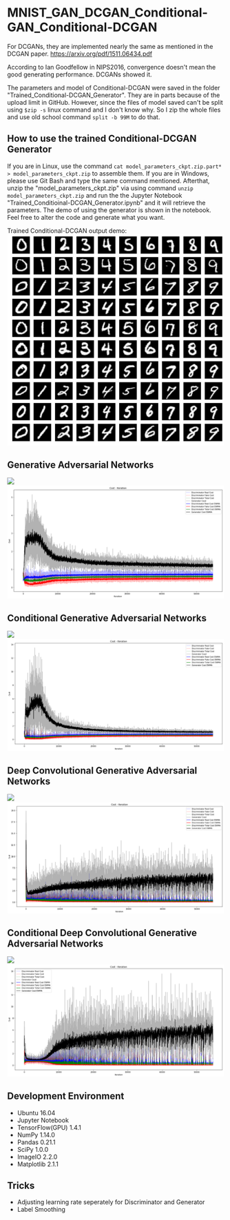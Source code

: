 # MNIST_GAN_DCGAN_Conditional-GAN_Conditional-DCGAN

For DCGANs, they are implemented nearly the same as mentioned in the DCGAN paper. https://arxiv.org/pdf/1511.06434.pdf

According to Ian Goodfellow in NIPS2016, convergence doesn't mean the good generating performance. DCGANs showed it.

The parameters and model of Conditional-DCGAN were saved in the folder "Trained_Conditional-DCGAN_Generator". They are in parts because of the upload limit in GitHub. However, since the files of model saved can't be split using ```$zip -s``` linux command and I don't know why. So I zip the whole files and use old school command ```split -b 99M``` to do that.

## How to use the trained Conditional-DCGAN Generator
If you are in Linux, use the command ```cat model_parameters_ckpt.zip.part* > model_parameters_ckpt.zip``` to assemble them. If you are in Windows, please use Git Bash and type the same command mentioned. Afterthat, unzip the "model_parameters_ckpt.zip" via using command ```unzip model_parameters_ckpt.zip``` and run the the Jupyter Notebook "Trained_Conditioinal-DCGAN_Generator.ipynb" and it will retrieve the parameters. The demo of using the generator is shown in the notebook. Feel free to alter the code and generate what you want.

Trained Conditional-DCGAN output demo:
![](https://raw.githubusercontent.com/DHKLeung/MNIST_GAN_DCGAN_Conditional-GAN_Conditional-DCGAN/master/img_for_readme/trained_generator.jpg)

## Generative Adversarial Networks
![](https://github.com/DHKLeung/MNIST_GAN_DCGAN_Conditional-GAN_Conditional-DCGAN/blob/master/img_for_readme/GAN.gif?raw=true)
![](https://github.com/DHKLeung/MNIST_GAN_DCGAN_Conditional-GAN_Conditional-DCGAN/blob/master/img_for_readme/GAN.png?raw=true)

## Conditional Generative Adversarial Networks
![](https://github.com/DHKLeung/MNIST_GAN_DCGAN_Conditional-GAN_Conditional-DCGAN/blob/master/img_for_readme/cGAN.gif?raw=true)
![](https://github.com/DHKLeung/MNIST_GAN_DCGAN_Conditional-GAN_Conditional-DCGAN/blob/master/img_for_readme/cGAN.png?raw=true)

## Deep Convolutional Generative Adversarial Networks
![](https://github.com/DHKLeung/MNIST_GAN_DCGAN_Conditional-GAN_Conditional-DCGAN/blob/master/img_for_readme/DCGAN.gif?raw=true)
![](https://github.com/DHKLeung/MNIST_GAN_DCGAN_Conditional-GAN_Conditional-DCGAN/blob/master/img_for_readme/DCGAN.png?raw=true)

## Conditional Deep Convolutional Generative Adversarial Networks
![](https://github.com/DHKLeung/MNIST_GAN_DCGAN_Conditional-GAN_Conditional-DCGAN/blob/master/img_for_readme/cDCGAN.gif?raw=true)
![](https://github.com/DHKLeung/MNIST_GAN_DCGAN_Conditional-GAN_Conditional-DCGAN/blob/master/img_for_readme/cDCGAN.png?raw=true)

## Development Environment
* Ubuntu 16.04
* Jupyter Notebook
* TensorFlow(GPU) 1.4.1
* NumPy 1.14.0
* Pandas 0.21.1
* SciPy 1.0.0
* ImageIO 2.2.0
* Matplotlib 2.1.1

## Tricks
* Adjusting learning rate seperately for Discriminator and Generator
* Label Smoothing

